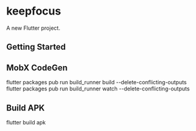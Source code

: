# keepfocus

A new Flutter project.

## Getting Started

## MobX CodeGen
flutter packages pub run build_runner build --delete-conflicting-outputs
flutter packages pub run build_runner watch --delete-conflicting-outputs

## Build APK
flutter build apk
